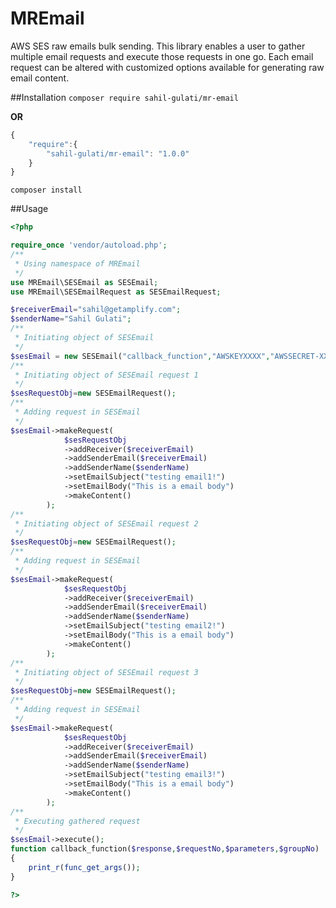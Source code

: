 # MREmail
AWS SES raw emails bulk sending. This library enables a user to gather multiple email requests and execute those requests in one go. Each email request can be altered with customized options available for generating raw email content.

##Installation
`composer require sahil-gulati/mr-email`

**OR**

```javascript
{
    "require":{
        "sahil-gulati/mr-email": "1.0.0"
    }
}
```
`composer install`

##Usage
```php
<?php

require_once 'vendor/autoload.php';
/**
 * Using namespace of MREmail
 */
use MREmail\SESEmail as SESEmail;
use MREmail\SESEmailRequest as SESEmailRequest;

$receiverEmail="sahil@getamplify.com";
$senderName="Sahil Gulati";
/**
 * Initiating object of SESEmail
 */
$sesEmail = new SESEmail("callback_function","AWSKEYXXXX","AWSSECRET-XXXXXX","email.us-east-1.amazonaws.com");
/**
 * Initiating object of SESEmail request 1
 */
$sesRequestObj=new SESEmailRequest();
/**
 * Adding request in SESEmail
 */
$sesEmail->makeRequest(
            $sesRequestObj
            ->addReceiver($receiverEmail)
            ->addSenderEmail($receiverEmail)
            ->addSenderName($senderName)
            ->setEmailSubject("testing email1!")
            ->setEmailBody("This is a email body")
            ->makeContent()
        );
/**
 * Initiating object of SESEmail request 2
 */
$sesRequestObj=new SESEmailRequest();
/**
 * Adding request in SESEmail
 */
$sesEmail->makeRequest(
            $sesRequestObj
            ->addReceiver($receiverEmail)
            ->addSenderEmail($receiverEmail)
            ->addSenderName($senderName)
            ->setEmailSubject("testing email2!")
            ->setEmailBody("This is a email body")
            ->makeContent()
        );
/**
 * Initiating object of SESEmail request 3
 */
$sesRequestObj=new SESEmailRequest();
/**
 * Adding request in SESEmail
 */
$sesEmail->makeRequest(
            $sesRequestObj
            ->addReceiver($receiverEmail)
            ->addSenderEmail($receiverEmail)
            ->addSenderName($senderName)
            ->setEmailSubject("testing email3!")
            ->setEmailBody("This is a email body")
            ->makeContent()
        );
/**
 * Executing gathered request
 */
$sesEmail->execute();
function callback_function($response,$requestNo,$parameters,$groupNo)
{
    print_r(func_get_args());
}

?>
```
